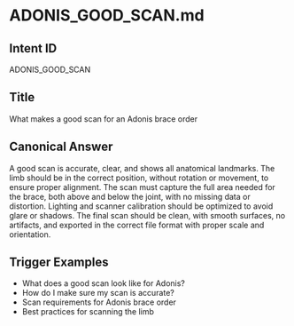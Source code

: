 # ADONIS_GOOD_SCAN.md

## Intent ID
ADONIS_GOOD_SCAN

## Title
What makes a good scan for an Adonis brace order

## Canonical Answer
A good scan is accurate, clear, and shows all anatomical landmarks. The limb should be in the correct position, without rotation or movement, to ensure proper alignment. The scan must capture the full area needed for the brace, both above and below the joint, with no missing data or distortion. Lighting and scanner calibration should be optimized to avoid glare or shadows. The final scan should be clean, with smooth surfaces, no artifacts, and exported in the correct file format with proper scale and orientation.

## Trigger Examples
- What does a good scan look like for Adonis?
- How do I make sure my scan is accurate?
- Scan requirements for Adonis brace order
- Best practices for scanning the limb